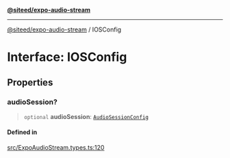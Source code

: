 [**@siteed/expo-audio-stream**](../README.md)

***

[@siteed/expo-audio-stream](../README.md) / IOSConfig

# Interface: IOSConfig

## Properties

### audioSession?

> `optional` **audioSession**: [`AudioSessionConfig`](AudioSessionConfig.md)

#### Defined in

[src/ExpoAudioStream.types.ts:120](https://github.com/deeeed/expo-audio-stream/blob/67c0151498a79fdb4d385168c502a8eaeb33efe1/packages/expo-audio-stream/src/ExpoAudioStream.types.ts#L120)
